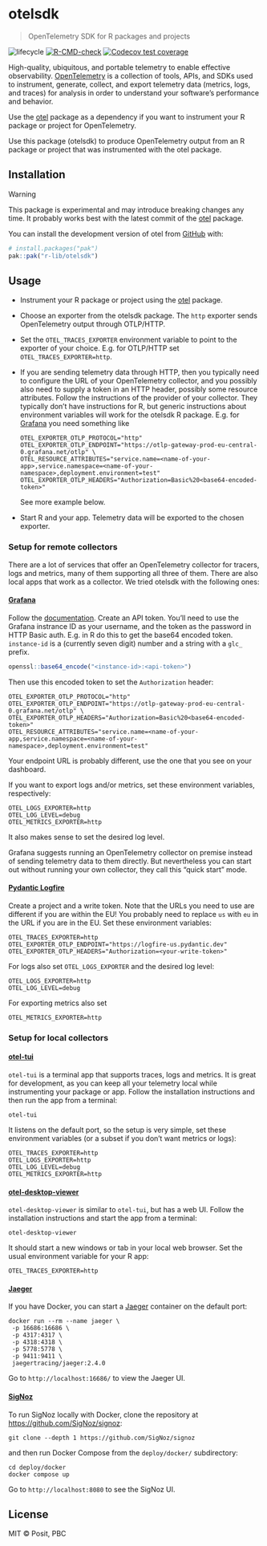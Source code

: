 
<!-- README.md is generated from README.Rmd. Please edit that file -->

# otelsdk

> OpenTelemetry SDK for R packages and projects

<!-- badges: start -->

![lifecycle](https://lifecycle.r-lib.org/articles/figures/lifecycle-experimental.svg)
[![R-CMD-check](https://github.com/r-lib/otelsdk/actions/workflows/R-CMD-check.yaml/badge.svg)](https://github.com/r-lib/otelsdk/actions/workflows/R-CMD-check.yaml)
[![Codecov test
coverage](https://codecov.io/gh/r-lib/otelsdk/graph/badge.svg?token=GAqo3S38e7)](https://codecov.io/gh/r-lib/otelsdk)
<!-- badges: end -->

High-quality, ubiquitous, and portable telemetry to enable effective
observability. [OpenTelemetry](https://opentelemetry.io/docs/) is a
collection of tools, APIs, and SDKs used to instrument, generate,
collect, and export telemetry data (metrics, logs, and traces) for
analysis in order to understand your software’s performance and
behavior.

Use the [otel](https://github.com/r-lib/otel) package as a dependency if
you want to instrument your R package or project for OpenTelemetry.

Use this package (otelsdk) to produce OpenTelemetry output from an R
package or project that was instrumented with the otel package.

## Installation

> [!WARNING]
> This package is experimental and may introduce breaking
> changes any time. It probably works best with the latest commit of the
> [otel](https://github.com/r-lib/otel) package.

You can install the development version of otel from
[GitHub](https://github.com/) with:

``` r
# install.packages("pak")
pak::pak("r-lib/otelsdk")
```

## Usage

- Instrument your R package or project using the
  [otel](https://github.com/r-lib/otel) package.

- Choose an exporter from the otelsdk package. The `http` exporter sends
  OpenTelemetry output through OTLP/HTTP.

- Set the `OTEL_TRACES_EXPORTER` environment variable to point to the
  exporter of your choice. E.g. for OTLP/HTTP set
  `OTEL_TRACES_EXPORTER=http`.

- If you are sending telemetry data through HTTP, then you typically
  need to configure the URL of your OpenTelemetry collector, and you
  possibly also need to supply a token in an HTTP header, possibly some
  resource attributes. Follow the instructions of the provider of your
  collector. They typically don’t have instructions for R, but generic
  instructions about environment variables will work for the otelsdk R
  package. E.g. for [Grafana](https://grafana.com/) you need something
  like

      OTEL_EXPORTER_OTLP_PROTOCOL="http"
      OTEL_EXPORTER_OTLP_ENDPOINT="https://otlp-gateway-prod-eu-central-0.grafana.net/otlp" \
      OTEL_RESOURCE_ATTRIBUTES="service.name=<name-of-your-app>,service.namespace=<name-of-your-namespace>,deployment.environment=test"
      OTEL_EXPORTER_OTLP_HEADERS="Authorization=Basic%20<base64-encoded-token>"

  See more example below.

- Start R and your app. Telemetry data will be exported to the chosen
  exporter.

### Setup for remote collectors

There are a lot of services that offer an OpenTelemetry collector for
tracers, logs and metrics, many of them supporting all three of them.
There are also local apps that work as a collector. We tried otelsdk
with the following ones:

#### [Grafana](https://grafana.com/)

Follow the
[documentation](https://grafana.com/docs/grafana-cloud/send-data/otlp/send-data-otlp/#manual-opentelemetry-setup-for-advanced-users).
Create an API token. You’ll need to use the Grafana instrance ID as your
username, and the token as the password in HTTP Basic auth. E.g. in R do
this to get the base64 encoded token. `instance-id` is a (currently
seven digit) number and a string with a `glc_` prefix.

``` r
openssl::base64_encode("<instance-id>:<api-token>")
```

Then use this encoded token to set the `Authorization` header:

    OTEL_EXPORTER_OTLP_PROTOCOL="http"
    OTEL_EXPORTER_OTLP_ENDPOINT="https://otlp-gateway-prod-eu-central-0.grafana.net/otlp" \
    OTEL_EXPORTER_OTLP_HEADERS="Authorization=Basic%20<base64-encoded-token>"
    OTEL_RESOURCE_ATTRIBUTES="service.name=<name-of-your-app,service.namespace=<name-of-your-namespace>,deployment.environment=test"

Your endpoint URL is probably different, use the one that you see on
your dashboard.

If you want to export logs and/or metrics, set these environment
variables, respectively:


    OTEL_LOGS_EXPORTER=http
    OTEL_LOG_LEVEL=debug
    OTEL_METRICS_EXPORTER=http

It also makes sense to set the desired log level.

Grafana suggests running an OpenTelemetry collector on premise instead
of sending telemetry data to them directly. But nevertheless you can
start out without running your own collector, they call this “quick
start” mode.

#### [Pydantic Logfire](https://pydantic.dev/logfire)

Create a project and a write token. Note that the URLs you need to use
are different if you are within the EU! You probably need to replace
`us` with `eu` in the URL if you are in the EU. Set these environment
variables:

    OTEL_TRACES_EXPORTER=http
    OTEL_EXPORTER_OTLP_ENDPOINT="https://logfire-us.pydantic.dev"
    OTEL_EXPORTER_OTLP_HEADERS="Authorization=<your-write-token>"

For logs also set `OTEL_LOGS_EXPORTER` and the desired log level:

    OTEL_LOGS_EXPORTER=http
    OTEL_LOG_LEVEL=debug

For exporting metrics also set

    OTEL_METRICS_EXPORTER=http

### Setup for local collectors

#### [otel-tui](https://github.com/ymtdzzz/otel-tui)

`otel-tui` is a terminal app that supports traces, logs and metrics. It
is great for development, as you can keep all your telemetry local while
instrumenting your package or app. Follow the installation instructions
and then run the app from a terminal:

    otel-tui

It listens on the default port, so the setup is very simple, set these
environment variables (or a subset if you don’t want metrics or logs):

    OTEL_TRACES_EXPORTER=http
    OTEL_LOGS_EXPORTER=http
    OTEL_LOG_LEVEL=debug
    OTEL_METRICS_EXPORTER=http

#### [otel-desktop-viewer](https://github.com/CtrlSpice/otel-desktop-viewer)

`otel-desktop-viewer` is similar to `otel-tui`, but has a web UI. Follow
the installation instructions and start the app from a terminal:

    otel-desktop-viewer

It should start a new windows or tab in your local web browser. Set the
usual environment variable for your R app:

    OTEL_TRACES_EXPORTER=http

#### [Jaeger](https://www.jaegertracing.io/)

If you have Docker, you can start a
[Jaeger](https://www.jaegertracing.io/) container on the default port:

    docker run --rm --name jaeger \
     -p 16686:16686 \
     -p 4317:4317 \
     -p 4318:4318 \
     -p 5778:5778 \
     -p 9411:9411 \
     jaegertracing/jaeger:2.4.0

Go to `http://localhost:16686/` to view the Jaeger UI.

#### [SigNoz](https://github.com/SigNoz/signoz)

To run SigNoz locally with Docker, clone the repository at
<https://github.com/SigNoz/signoz>:

    git clone --depth 1 https://github.com/SigNoz/signoz

and then run Docker Compose from the `deploy/docker/` subdirectory:

    cd deploy/docker
    docker compose up

Go to `http://localhost:8080` to see the SigNoz UI.

## License

MIT © Posit, PBC
